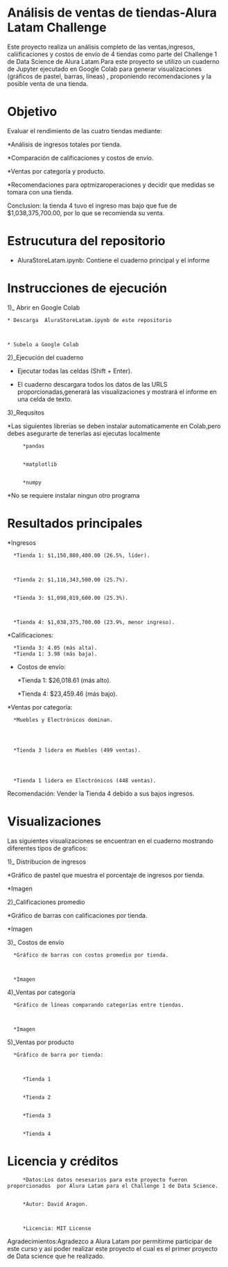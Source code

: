 # Análisis de ventas de tiendas-Alura Latam Challenge

Este proyecto realiza un análisis completo de las ventas,ingresos, caliificaciones y costos de envío  de 4 tiendas como parte del Challenge 1 de Data Science de Alura Latam.Para este proyecto se utilizo un cuaderno  de Jupyter ejecutado en Google Colab para generar visualizaciones (gráficos de pastel, barras, líneas) , proponiendo recomendaciones y la posible venta de una tienda.

#  Objetivo

Evaluar el rendimiento de las cuatro tiendas mediante:

*Análisis de ingresos totales por tienda.



*Comparación de calificaciones y costos de envío.


*Ventas por categoría y producto.


*Recomendaciones para optmizaroperaciones y decidir que medidas se tomara con una tienda.




Conclusion: la tienda 4 tuvo el ingreso mas bajo que fue de $1,038,375,700.00, por lo que se recomienda su venta.


#  Estrucutura del repositorio 

* AluraStoreLatam.ipynb: Contiene el cuaderno principal y el informe


#  Instrucciones de ejecución

1)_ Abrir en Google Colab



    * Descarga  AluraStoreLatam.ipynb de este repositorio


    
    * Subelo a Google Colab

    
2)_Ejecución del cuaderno

   * Ejecutar todas las celdas (Shift + Enter).





   * El cuaderno descargara todos los datos de las URLS proporcionadas,generará las visualizaciones y mostrará el informe en una celda de texto.

3)_Requsitos


   *Las siguientes librerias se deben instalar automaticamente en Colab,pero debes asegurarte de tenerlas asi ejecutas localmente

   
         *pandas

         
         *matplotlib

         
         *numpy
    


   *No se requiere instalar ningun otro programa


#     Resultados principales


   *Ingresos

      *Tienda 1: $1,150,880,400.00 (26.5%, líder).


      
      *Tienda 2: $1,116,343,500.00 (25.7%).

      
      *Tienda 3: $1,098,019,600.00 (25.3%).


      
      *Tienda 4: $1,038,375,700.00 (23.9%, menor ingreso).

   *Calificaciones:

      *Tienda 3: 4.05 (más alta).
      *Tienda 1: 3.98 (más baja).
   * Costos de envío:

      *Tienda 1: $26,018.61 (más alto).



      *Tienda 4: $23,459.46 (más bajo).



     
   *Ventas por categoría:

      *Muebles y Electrónicos dominan.



      
      *Tienda 3 lidera en Muebles (499 ventas).



      
      *Tienda 1 lidera en Electrónicos (448 ventas).
     

Recomendación: Vender la Tienda 4 debido a sus bajos  ingresos.
   


#   Visualizaciones 


Las siguientes visualizaciones se encuentran en el cuaderno mostrando diferentes tipos de graficos:


1)_ Distribucion de ingresos 



   *Gráfico de pastel que muestra el porcentaje de ingresos por tienda.


   
   *Imagen

   
2)_Calificaciones promedio



   *Gráfico de barras con calificaciones por tienda.


   
   *Imagen

3)_ Costos de envío


      *Gráfico de barras con costos promedio por tienda.


   
      *Imagen


4)_Ventas por categoría 



      *Gráfico de líneas comparando categorías entre tiendas.


   
      *Imagen
   
5)_Ventas por producto



      *Gráfico de barra por tienda:


   
         *Tienda 1

      
         *Tienda 2

      
         *Tienda 3

      
         *Tienda 4

#   Licencia y créditos



         *Datos:Los datos nesesarios para este proyecto fueron proporcionados  por Alura Latam para el Challenge 1 de Data Science.

   
         *Autor: David Aragon.


   
         *Licencia: MIT License



   Agradecimientos:Agradezco a Alura Latam por permitirme participar de este curso y asi poder realizar este proyecto el cual es el primer proyecto de Data science que he realizado.
   
  


